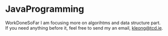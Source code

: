 # JavaProgramming
WorkDoneSoFar
I am focusing more on algorihtms and data structure part. If you need anything before it, feel free to send my an email, kleong@tcd.ie.
